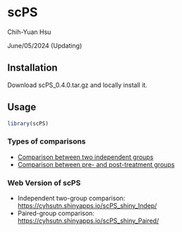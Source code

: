 scPS
================
Chih-Yuan Hsu

June/05/2024 (Updating)

## Installation

Download scPS_0.4.0.tar.gz and locally install it.

## Usage

``` r
library(scPS)
```

### Types of comparisons

- [Comparison between two independent groups](scPS_indep.md)
- [Comparison between pre- and post-treatment groups](scPS_paired.md)

### Web Version of scPS

- Independent two-group comparison:
  <https://cyhsutn.shinyapps.io/scPS_shiny_Indep/>
- Paired-group comparison:
  <https://cyhsutn.shinyapps.io/scPS_shiny_Paired/>

